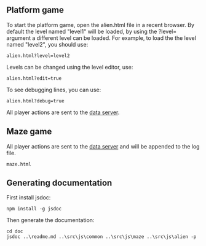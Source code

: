 

Platform game
-------------

To start the platform game, open the alien.html file in a recent browser. By default the level named "level1" will be loaded, by using the ?level= argument a different level can be loaded. For example, to load the the level named "level2", you should use:

    alien.html?level=level2

Levels can be changed using the level editor, use:

    alien.html?edit=true

To see debugging lines, you can use:

    alien.html?debug=true

All player actions are sent to the [data server](http://www.ivarclemens.nl/platform_game/).


Maze game
---------

All player actions are sent to the [data server](http://www.ivarclemens.nl/maze_game/) and will be appended to the log file.

    maze.html


Generating documentation
------------------------

First install jsdoc:

    npm install -g jsdoc

Then generate the documentation:

    cd doc
    jsdoc ..\readme.md ..\src\js\common ..\src\js\maze ..\src\js\alien -p
